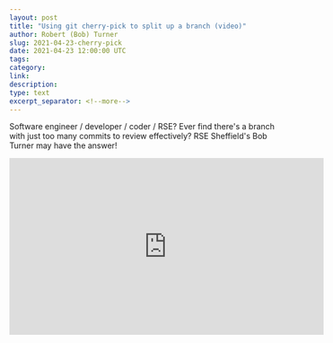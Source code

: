 ```yaml
---
layout: post
title: "Using git cherry-pick to split up a branch (video)"
author: Robert (Bob) Turner
slug: 2021-04-23-cherry-pick
date: 2021-04-23 12:00:00 UTC
tags:
category:
link:
description:
type: text
excerpt_separator: <!--more-->
---
```


Software engineer / developer / coder / RSE? Ever find there's a branch with just too many commits to review effectively? RSE Sheffield's Bob Turner may have the answer!

<!--more-->

<iframe width="560" height="315" src="https://www.youtube-nocookie.com/embed/h8XnBRZEPYI" title="YouTube video player" frameborder="0" allow="accelerometer; autoplay; clipboard-write; encrypted-media; gyroscope; picture-in-picture" allowfullscreen></iframe>